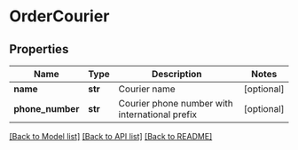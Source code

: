 # OrderCourier

## Properties
Name | Type | Description | Notes
------------ | ------------- | ------------- | -------------
**name** | **str** | Courier name | [optional] 
**phone_number** | **str** | Courier phone number with international prefix | [optional] 

[[Back to Model list]](../README.md#documentation-for-models) [[Back to API list]](../README.md#documentation-for-api-endpoints) [[Back to README]](../README.md)

